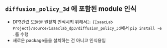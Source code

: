 ## `diffusion_policy_3d` 에 포함된 module 인식
- DP3관련 모듈을 원활히 인식시키 위해서는 `{IsaacLab Project}/source/isaaclab_dp3/diffusion_policy_3d`에서 `pip install -e .`를 수행
- 새로운 package들을 설치하는 건 아니고 인식용임